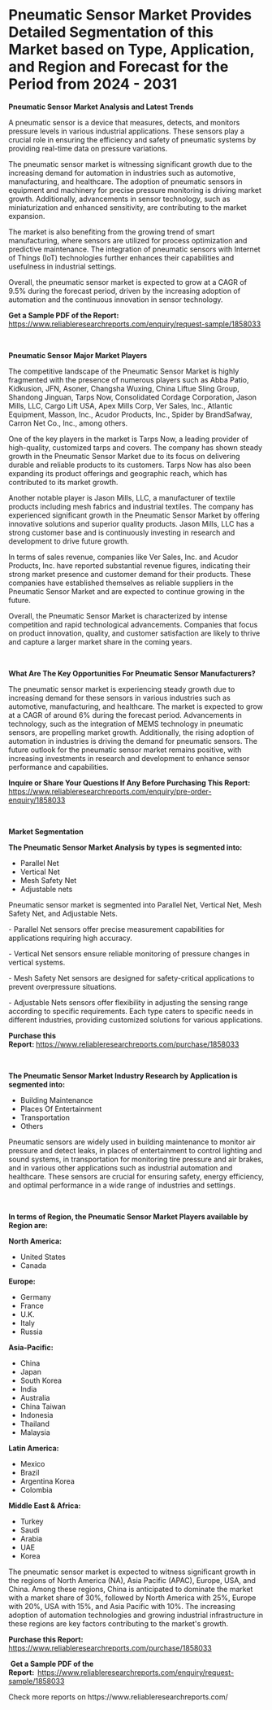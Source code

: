 <p><h1>Pneumatic Sensor Market Provides Detailed Segmentation of this Market based on Type, Application, and Region and Forecast for the Period from 2024 - 2031</h1></p><p><strong>Pneumatic Sensor Market Analysis and Latest Trends</strong></p>
<p><p>A pneumatic sensor is a device that measures, detects, and monitors pressure levels in various industrial applications. These sensors play a crucial role in ensuring the efficiency and safety of pneumatic systems by providing real-time data on pressure variations.</p><p>The pneumatic sensor market is witnessing significant growth due to the increasing demand for automation in industries such as automotive, manufacturing, and healthcare. The adoption of pneumatic sensors in equipment and machinery for precise pressure monitoring is driving market growth. Additionally, advancements in sensor technology, such as miniaturization and enhanced sensitivity, are contributing to the market expansion.</p><p>The market is also benefiting from the growing trend of smart manufacturing, where sensors are utilized for process optimization and predictive maintenance. The integration of pneumatic sensors with Internet of Things (IoT) technologies further enhances their capabilities and usefulness in industrial settings.</p><p>Overall, the pneumatic sensor market is expected to grow at a CAGR of 9.5% during the forecast period, driven by the increasing adoption of automation and the continuous innovation in sensor technology.</p></p>
<p><strong>Get a Sample PDF of the Report:&nbsp;</strong> <a href="https://www.reliableresearchreports.com/enquiry/request-sample/1858033">https://www.reliableresearchreports.com/enquiry/request-sample/1858033</a></p>
<p>&nbsp;</p>
<p><strong>Pneumatic Sensor Major Market Players</strong></p>
<p><p>The competitive landscape of the Pneumatic Sensor Market is highly fragmented with the presence of numerous players such as Abba Patio, Kidkusion, JFN, Asoner, Changsha Wuxing, China Liftue Sling Group, Shandong Jinguan, Tarps Now, Consolidated Cordage Corporation, Jason Mills, LLC, Cargo Lift USA, Apex Mills Corp, Ver Sales, Inc., Atlantic Equipment, Masson, Inc., Acudor Products, Inc., Spider by BrandSafway, Carron Net Co., Inc., among others.</p><p>One of the key players in the market is Tarps Now, a leading provider of high-quality, customized tarps and covers. The company has shown steady growth in the Pneumatic Sensor Market due to its focus on delivering durable and reliable products to its customers. Tarps Now has also been expanding its product offerings and geographic reach, which has contributed to its market growth.</p><p>Another notable player is Jason Mills, LLC, a manufacturer of textile products including mesh fabrics and industrial textiles. The company has experienced significant growth in the Pneumatic Sensor Market by offering innovative solutions and superior quality products. Jason Mills, LLC has a strong customer base and is continuously investing in research and development to drive future growth.</p><p>In terms of sales revenue, companies like Ver Sales, Inc. and Acudor Products, Inc. have reported substantial revenue figures, indicating their strong market presence and customer demand for their products. These companies have established themselves as reliable suppliers in the Pneumatic Sensor Market and are expected to continue growing in the future.</p><p>Overall, the Pneumatic Sensor Market is characterized by intense competition and rapid technological advancements. Companies that focus on product innovation, quality, and customer satisfaction are likely to thrive and capture a larger market share in the coming years.</p></p>
<p>&nbsp;</p>
<p><strong>What Are The Key Opportunities For Pneumatic Sensor Manufacturers?</strong></p>
<p><p>The pneumatic sensor market is experiencing steady growth due to increasing demand for these sensors in various industries such as automotive, manufacturing, and healthcare. The market is expected to grow at a CAGR of around 6% during the forecast period. Advancements in technology, such as the integration of MEMS technology in pneumatic sensors, are propelling market growth. Additionally, the rising adoption of automation in industries is driving the demand for pneumatic sensors. The future outlook for the pneumatic sensor market remains positive, with increasing investments in research and development to enhance sensor performance and capabilities.</p></p>
<p><strong>Inquire or Share Your Questions If Any Before Purchasing This Report:</strong> <a href="https://www.reliableresearchreports.com/enquiry/pre-order-enquiry/1858033">https://www.reliableresearchreports.com/enquiry/pre-order-enquiry/1858033</a></p>
<p>&nbsp;</p>
<p><strong>Market Segmentation</strong></p>
<p><strong>The Pneumatic Sensor Market Analysis by types is segmented into:</strong></p>
<p><ul><li>Parallel Net</li><li>Vertical Net</li><li>Mesh Safety Net</li><li>Adjustable nets</li></ul></p>
<p><p>Pneumatic sensor market is segmented into Parallel Net, Vertical Net, Mesh Safety Net, and Adjustable Nets. </p><p>- Parallel Net sensors offer precise measurement capabilities for applications requiring high accuracy.</p><p>- Vertical Net sensors ensure reliable monitoring of pressure changes in vertical systems.</p><p>- Mesh Safety Net sensors are designed for safety-critical applications to prevent overpressure situations.</p><p>- Adjustable Nets sensors offer flexibility in adjusting the sensing range according to specific requirements. Each type caters to specific needs in different industries, providing customized solutions for various applications.</p></p>
<p><strong>Purchase this Report:&nbsp;</strong><a href="https://www.reliableresearchreports.com/purchase/1858033">https://www.reliableresearchreports.com/purchase/1858033</a></p>
<p>&nbsp;</p>
<p><strong>The Pneumatic Sensor Market Industry Research by Application is segmented into:</strong></p>
<p><ul><li>Building Maintenance</li><li>Places Of Entertainment</li><li>Transportation</li><li>Others</li></ul></p>
<p><p>Pneumatic sensors are widely used in building maintenance to monitor air pressure and detect leaks, in places of entertainment to control lighting and sound systems, in transportation for monitoring tire pressure and air brakes, and in various other applications such as industrial automation and healthcare. These sensors are crucial for ensuring safety, energy efficiency, and optimal performance in a wide range of industries and settings.</p></p>
<p>&nbsp;</p>
<p><strong>In terms of Region, the Pneumatic Sensor Market Players available by Region are:</strong></p>
<p>
    <p> <strong> North America: </strong>
        <ul>
            <li>United States</li>
            <li>Canada</li>
        </ul>
        </p> 
    <p> <strong> Europe: </strong>
        <ul>
            <li>Germany</li>
            <li>France</li>
            <li>U.K.</li>
            <li>Italy</li>
            <li>Russia</li>
        </ul>
        </p> 
    <p> <strong> Asia-Pacific: </strong>
        <ul>
            <li>China</li>
            <li>Japan</li>
            <li>South Korea</li>
            <li>India</li>
            <li>Australia</li>
            <li>China Taiwan</li>
            <li>Indonesia</li>
            <li>Thailand</li>
            <li>Malaysia</li>
        </ul>
        </p> 
    <p> <strong> Latin America: </strong>
        <ul>
            <li>Mexico</li>
            <li>Brazil</li>
            <li>Argentina Korea</li>
            <li>Colombia</li>
        </ul>
        </p> 
    <p> <strong> Middle East & Africa: </strong>
        <ul>
            <li>Turkey</li>
            <li>Saudi</li>
            <li>Arabia</li>
            <li>UAE</li>
            <li>Korea</li>
        </ul>
    </p>
    </p>
<p><p>The pneumatic sensor market is expected to witness significant growth in the regions of North America (NA), Asia Pacific (APAC), Europe, USA, and China. Among these regions, China is anticipated to dominate the market with a market share of 30%, followed by North America with 25%, Europe with 20%, USA with 15%, and Asia Pacific with 10%. The increasing adoption of automation technologies and growing industrial infrastructure in these regions are key factors contributing to the market's growth.</p></p>
<p><strong>Purchase this Report: </strong><a href="https://www.reliableresearchreports.com/purchase/1858033">https://www.reliableresearchreports.com/purchase/1858033</a></p>
<p>&nbsp;<strong>Get a Sample PDF of the Report:&nbsp;&nbsp;</strong><a href="https://www.reliableresearchreports.com/enquiry/request-sample/1858033">https://www.reliableresearchreports.com/enquiry/request-sample/1858033</a></p>
<p><strong></strong></p>
<p>Check more reports on https://www.reliableresearchreports.com/</p>